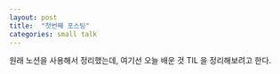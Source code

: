 ```yaml
---
layout: post
title:  "첫번째 포스팅"
categories: small talk
---
```

원래 노션을 사용해서 정리했는데, 여기선 오늘 배운 것 TIL 을 정리해보려고 한다. 
